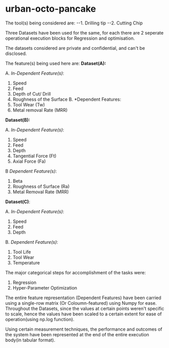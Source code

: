 # urban-octo-pancake

The tool(s) being considered are: 
--1. Drilling tip
--2. Cutting Chip

Three Datasets have been used for the same, for each there are 2 seperate operational execution blocks for Regression and optimisation.

The datasets considered are private and confidential, and can't be disclosed.

The feature(s) being used here are:
**Dataset(A):**

A. *In-Dependent Feature(s)*:
1. Speed
2. Feed
3. Depth of Cut/ Drill
4. Roughness of the Surface
B. *Dependent Features:
1. Tool Wear (Tw)
2. Metal removal Rate (MRR)

**Dataset(B):**

A. *In-Dependent Feature(s)*: 
1. Speed
2. Feed
3. Depth
4. Tangential Force (Ft)
5. Axial Force (Fa) 

B *Dependent Feature(s)*: 

1. Beta
2. Roughness of Surface (Ra)
3. Metal Removal Rate (MRR)

**Dataset(C)**:

A. *In-Dependent Feature(s)*: 
1. Speed
2. Feed
3. Depth 

B. *Dependent Feature(s)*: 

1. Tool Life
2. Tool Wear
3. Temperature

The major categorical steps for accomplishment of the tasks were: 
1. Regression
2. Hyper-Parameter Optimization 

The entire feature representation (Dependent Features) have been carried using a single-row matrix (Or Coloumn-featured) using Numpy for ease.
Throughout the Datasets, since the values at certain points weren't specific to scale, hence the values have been scaled to a certain extent for ease of operation(using np.log function).

Using certain measurement techniques, the performance and outcomes of the system have been represented at the end of the entire execution body(in tabular format).
